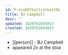 ```yaml
---
id: P-niaE0fbsCts2cbselNi
title: BJ Campbell
desc: ''
updated: 1639762693853
created: 1639762693853
---
```



- [[person]] - BJ Campbell
- appeared 2x at the stoa
